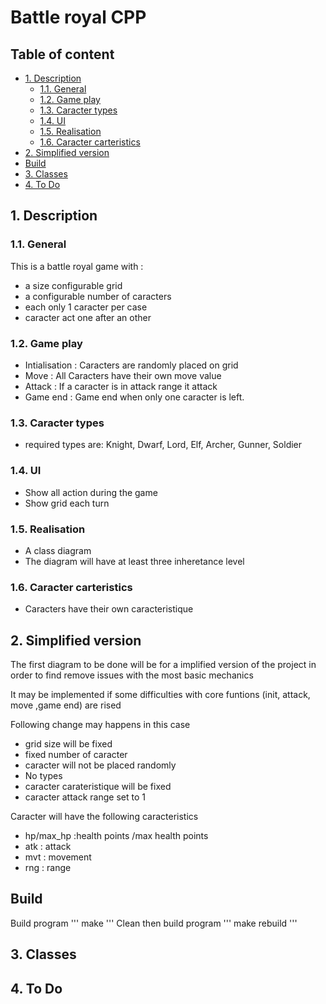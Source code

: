 # Battle royal CPP <!-- omit in toc -->
## Table of content <!-- omit in toc -->
- [1. Description](#1-description)
	- [1.1. General](#11-general)
	- [1.2. Game play](#12-game-play)
	- [1.3. Caracter types](#13-caracter-types)
	- [1.4. UI](#14-ui)
	- [1.5. Realisation](#15-realisation)
	- [1.6. Caracter carteristics](#16-caracter-carteristics)
- [2. Simplified version](#2-simplified-version)
- [Build](#build)
- [3. Classes](#3-classes)
- [4. To Do](#4-to-do)

## 1. Description

### 1.1. General 
This is a battle royal game with :
- a size configurable grid
- a configurable number of caracters
- each only 1 caracter per case
- caracter act one after an other
  
### 1.2. Game play

- Intialisation	: Caracters are randomly placed on grid
- Move : All Caracters have their own move value
- Attack : If a caracter is in attack range it attack
- Game end : Game end when only one caracter is left.

### 1.3. Caracter types
- required types are: Knight, Dwarf, Lord, Elf, Archer, Gunner, Soldier

### 1.4. UI
- Show all action during the game
- Show grid each turn

### 1.5. Realisation
- A class diagram
- The diagram will have at least three inheretance level

### 1.6. Caracter carteristics
- Caracters have their own caracteristique
  
## 2. Simplified version

The first diagram to be done will be for a implified version of the project in order to find remove issues with the most basic mechanics

It may be implemented if some difficulties with core funtions (init, attack, move ,game end) are rised

Following change may happens in this case
- grid size will be fixed
- fixed number of caracter
- caracter will not be placed randomly
- No types
- caracter carateristique will be fixed
- caracter attack range set to 1

Caracter will have the following caracteristics
- hp/max_hp :health points /max health points
- atk : attack
- mvt : movement
- rng : range
  
## Build
Build program
'''
make
'''
Clean then build program
'''
make rebuild
'''
## 3. Classes

## 4. To Do
